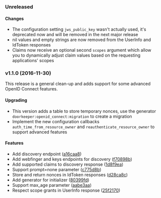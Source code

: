 ### Unreleased

#### Changes

* The configuration setting `jws_public_key` wasn't actually used, it's deprecated now and will be removed in the next major release
* nil values and empty strings are now removed from the UserInfo and IdToken responses
* Claims now receive an optional second `scopes` argument which allow you to dynamically adjust claim values based on the requesting applications' scopes

<a name="v1.1.0"></a>
### v1.1.0 (2016-11-30)

This release is a general clean-up and adds support for some advanced OpenID Connect features.

#### Upgrading

- This version adds a table to store temporary nonces, use the generator `doorkeeper:openid_connect:migration` to create a migration
- Implement the new configuration callbacks `auth_time_from_resource_owner` and `reauthenticate_resource_owner` to support advanced features

#### Features

* Add discovery endpoint	 ([a16caa8](/../../commit/a16caa8))
* Add webfinger and keys endpoints for discovery	 ([f70898b](/../../commit/f70898b))
* Add supported claims to discovery response	 ([1d8f9ea](/../../commit/1d8f9ea))
* Support prompt=none parameter	 ([c775d8b](/../../commit/c775d8b))
* Store and return nonces in IdToken responses	 ([d28ca8c](/../../commit/d28ca8c))
* Add generator for initializer	 ([80399fd](/../../commit/80399fd))
* Support max_age parameter	 ([aabe3aa](/../../commit/aabe3aa))
* Respect scope grants in UserInfo response	 ([25f2170](/../../commit/25f2170))
